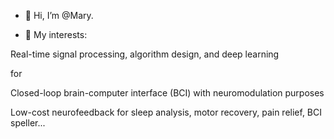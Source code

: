 - 👋 Hi, I’m @Mary.

- 💞️ My interests: 



Real-time signal processing, algorithm design, and deep learning 

for 

Closed-loop brain-computer interface (BCI) with neuromodulation purposes 


Low-cost neurofeedback for sleep analysis, motor recovery, pain relief, BCI speller... 
